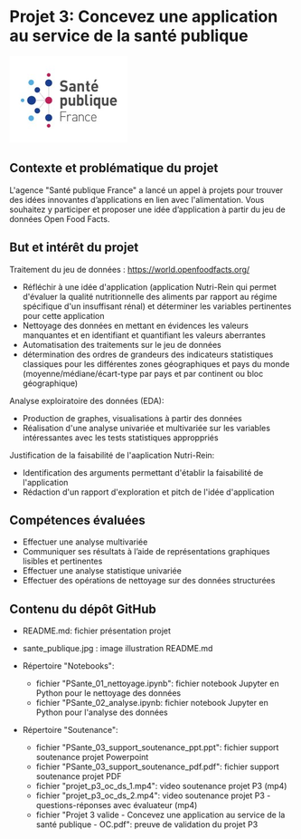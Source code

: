 <h1>Projet 3: Concevez une application au service de la santé publique</h1>
  
![My Image](sante_publique.jpg)

<h2>Contexte et problématique du projet</h2>

L'agence "Santé publique France" a lancé un appel à projets pour trouver des idées innovantes d’applications en lien avec l'alimentation. Vous souhaitez y participer et proposer une idée d’application à partir du jeu de données Open Food Facts.

<h2>But et intérêt du projet</h2>

Traitement du jeu de données : https://world.openfoodfacts.org/

- Réfléchir à une idée d'application (application Nutri-Rein qui permet d'évaluer la qualité nutritionnelle des aliments par rapport au régime spécifique d'un insuffisant rénal) et déterminer les variables pertinentes pour cette application 
- Nettoyage des données en mettant en évidences les valeurs manquantes et en identifiant et quantifiant les valeurs aberrantes
- Automatisation des traitements sur le jeu de données
- détermination des ordres de grandeurs des indicateurs statistiques classiques pour les différentes zones géographiques et pays du monde (moyenne/médiane/écart-type par pays et par continent ou bloc géographique)

Analyse exploiratoire des données (EDA):

- Production de graphes, visualisations à partir des données
- Réalisation d'une analyse univariée et multivariée sur les variables intéressantes avec les tests statistiques approppriés

Justification de la faisabilité de l'aaplication Nutri-Rein:
- Identification des arguments permettant d'établir la faisabilité de l'application
- Rédaction d'un rapport d'exploration et pitch de l'idée d'application

<h2>Compétences évaluées</h2>

- Effectuer une analyse multivariée
- Communiquer ses résultats à l’aide de représentations graphiques lisibles et pertinentes
- Effectuer une analyse statistique univariée
- Effectuer des opérations de nettoyage sur des données structurées

<h2>Contenu du dépôt GitHub</h2>

- README.md: fichier présentation projet

- sante_publique.jpg : image illustration README.md

- Répertoire "Notebooks":
  - fichier "PSante_01_nettoyage.ipynb": fichier notebook Jupyter en Python pour le nettoyage des données
  - fichier "PSante_02_analyse.ipynb: fichier notebook Jupyter en Python pour l'analyse des données
  
- Répertoire "Soutenance":
  - fichier "PSante_03_support_soutenance_ppt.ppt": fichier support soutenance projet Powerpoint
  - fichier "PSante_03_support_soutenance_pdf.pdf": fichier support soutenance projet PDF
  - fichier "projet_p3_oc_ds_1.mp4": video soutenance projet P3 (mp4)
  - fichier "projet_p3_oc_ds_2.mp4": video soutenance projet P3 - questions-réponses avec évaluateur (mp4)
  - fichier "Projet 3 valide - Concevez une application au service de la santé publique - OC.pdf": preuve de validation du projet P3